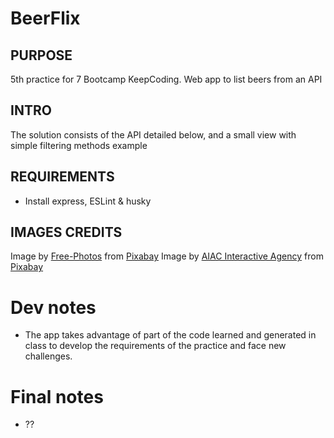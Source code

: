 # BeerFlix


## PURPOSE
5th practice for 7 Bootcamp KeepCoding. Web app to list beers from an API

## INTRO
The solution consists of the API detailed below, and a small view with simple filtering methods example

## REQUIREMENTS
* Install express, ESLint & husky


## IMAGES CREDITS
Image by <a href="https://pixabay.com/users/Free-Photos-242387/?utm_source=link-attribution&amp;utm_medium=referral&amp;utm_campaign=image&amp;utm_content=839865">Free-Photos</a> from <a href="https://pixabay.com/?utm_source=link-attribution&amp;utm_medium=referral&amp;utm_campaign=image&amp;utm_content=839865">Pixabay</a>
Image by <a href="https://pixabay.com/users/aiacPL-15853/?utm_source=link-attribution&amp;utm_medium=referral&amp;utm_campaign=image&amp;utm_content=199650">AIAC Interactive Agency</a> from <a href="https://pixabay.com/?utm_source=link-attribution&amp;utm_medium=referral&amp;utm_campaign=image&amp;utm_content=199650">Pixabay</a>

# Dev notes
* The app takes advantage of part of the code learned and generated in class to develop the requirements of the practice and face new challenges.

# Final notes
* ??